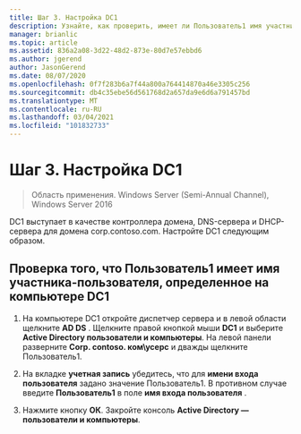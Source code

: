 ```yaml
---
title: Шаг 3. Настройка DC1
description: Узнайте, как проверить, имеет ли Пользователь1 имя участника-пользователя, определенное на компьютере DC1.
manager: brianlic
ms.topic: article
ms.assetid: 836a2a08-3d22-48d2-873e-80d7e57ebbd6
ms.author: jgerend
author: JasonGerend
ms.date: 08/07/2020
ms.openlocfilehash: 0f7f283b6a7f44a800a764414870a46e3305c256
ms.sourcegitcommit: db4c35ebe56d561768d2a657da9e6d6a791457bd
ms.translationtype: MT
ms.contentlocale: ru-RU
ms.lasthandoff: 03/04/2021
ms.locfileid: "101832733"
---
```

# <a name="step-3-configure-dc1"></a>Шаг 3. Настройка DC1

>Область применения. Windows Server (Semi-Annual Channel), Windows Server 2016

DC1 выступает в качестве контроллера домена, DNS-сервера и DHCP-сервера для домена corp.contoso.com. Настройте DC1 следующим образом.

## <a name="verify-user1-has-a-user-principal-name-defined-on-dc1"></a>Проверка того, что Пользователь1 имеет имя участника-пользователя, определенное на компьютере DC1

1.  На компьютере DC1 откройте диспетчер сервера и в левой области щелкните **AD DS** . Щелкните правой кнопкой мыши **DC1** и выберите **Active Directory пользователи и компьютеры**. На левой панели разверните **Corp. contoso. ком\усерс** и дважды щелкните Пользователь1.

2.  На вкладке **учетная запись** убедитесь, что для **имени входа пользователя** задано значение Пользователь1. В противном случае введите **Пользователь1** в поле **имя входа пользователя** .

3.  Нажмите кнопку **ОК**. Закройте консоль **Active Directory — пользователи и компьютеры**.



